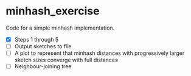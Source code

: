 # minhash_exercise
Code for a simple minhash implementation.  

- [x] Steps 1 through 5  
- [ ] Output sketches to file  
- [ ] A plot to represent that minhash distances with progressively larger sketch sizes converge with full distances  
- [ ] Neighbour-joining tree  
